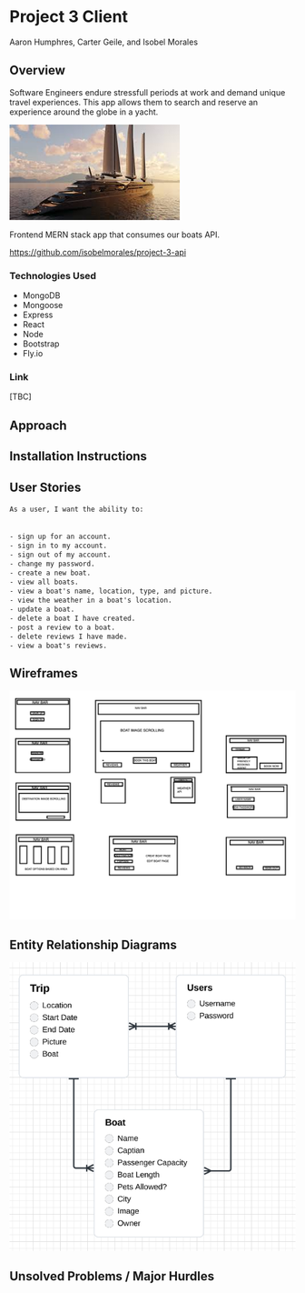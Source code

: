 # Project 3 Client

Aaron Humphres, Carter Geile, and Isobel Morales

## Overview 

Software Engineers endure stressfull periods at work and demand unique travel experiences. This app allows them to search and reserve an experience around the globe in a yacht.

![Alt text](images/YACHT.jpeg)


Frontend MERN stack app that consumes our boats API. 

https://github.com/isobelmorales/project-3-api

### Technologies Used
- MongoDB
- Mongoose
- Express
- React
- Node
- Bootstrap
- Fly.io

### Link

[TBC]

## Approach

## Installation Instructions

## User Stories 

```
As a user, I want the ability to: 


- sign up for an account.
- sign in to my account.
- sign out of my account.
- change my password.
- create a new boat.
- view all boats. 
- view a boat's name, location, type, and picture.
- view the weather in a boat's location.
- update a boat.
- delete a boat I have created. 
- post a review to a boat.
- delete reviews I have made.
- view a boat's reviews. 
```

## Wireframes

![Alt text](images/YACHT%20WIREFRAMES.png)

## Entity Relationship Diagrams
![ERD](images/NEW-ERD.png)

## Unsolved Problems / Major Hurdles 
